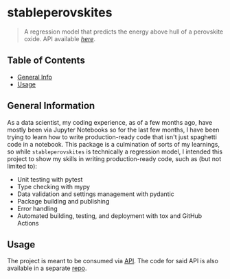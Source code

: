 # stableperovskites
> A regression model that predicts the energy above hull of a perovskite oxide.
> API available [_here_](http://stableperovskites-api.fly.dev).

## Table of Contents
* [General Info](#general-information)
* [Usage](#usage)


## General Information
As a data scientist, my coding experience, as of a few months ago, have mostly been via Jupyter Notebooks so for the last few months, I have been trying to learn how to write production-ready code that isn't just spaghetti code in a notebook. This package is a culmination of sorts of my learnings, so while `stableperovskites` is technically a regression model, I intended this project to show my skills in writing production-ready code, such as (but not limited to):
- Unit testing with pytest
- Type checking with mypy
- Data validation and settings management with pydantic
- Package building and publishing
- Error handling 
- Automated building, testing, and deployment with tox and GitHub Actions

## Usage
The project is meant to be consumed via [API](http://stableperovskites-api.fly.dev). The code for said API is also available in a separate [repo](https://github.com/machinelurning/stableperovskites-api). 
